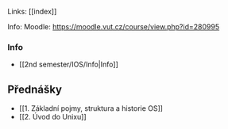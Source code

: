 Links: [[index]]

Info: 
Moodle: https://moodle.vut.cz/course/view.php?id=280995
### Info
- [[2nd semester/IOS/Info|Info]]
## Přednášky
- [[1. Základní pojmy, struktura a historie OS]]
- [[2. Úvod do Unixu]]


